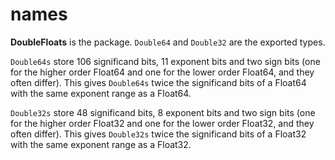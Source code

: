# names

__DoubleFloats__ is the package.  `Double64` and `Double32` are the exported types.

`Double64s` store 106 significand bits, 11 exponent bits and two sign bits (one for the higher order Float64 and one for the lower order Float64, and they often differ).  This gives `Double64s` twice the significand bits of a Float64 with the same exponent range as a Float64.

`Double32s` store 48 significand bits, 8 exponent bits and two sign bits (one for the higher order Float32 and one for the lower order Float32, and they often differ).  This gives `Double32s` twice the significand bits of a Float32 with the same exponent range as a Float32.
